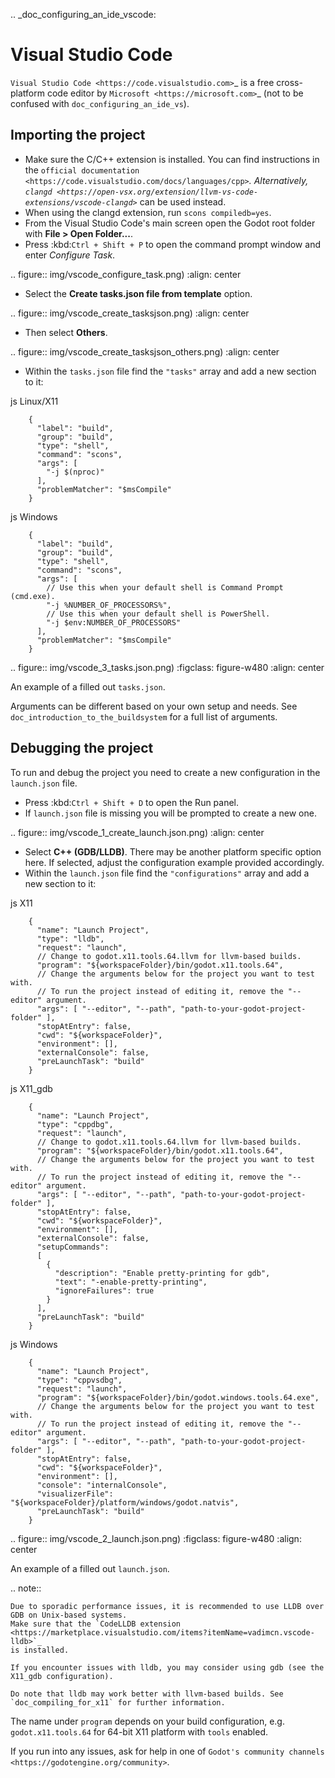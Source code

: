 .. _doc_configuring_an_ide_vscode:

Visual Studio Code
==================

`Visual Studio Code <https://code.visualstudio.com>`_ is a free cross-platform code editor
by `Microsoft <https://microsoft.com>`_ (not to be confused with `doc_configuring_an_ide_vs`).

Importing the project
---------------------

- Make sure the C/C++ extension is installed. You can find instructions in
  the `official documentation <https://code.visualstudio.com/docs/languages/cpp>`_.
  Alternatively, `clangd <https://open-vsx.org/extension/llvm-vs-code-extensions/vscode-clangd>`_
  can be used instead.
- When using the clangd extension, run `scons compiledb=yes`.
- From the Visual Studio Code's main screen open the Godot root folder with
  **File > Open Folder...**.
- Press :kbd:`Ctrl + Shift + P` to open the command prompt window and enter *Configure Task*.

.. figure:: img/vscode_configure_task.png)
   :align: center

- Select the **Create tasks.json file from template** option.

.. figure:: img/vscode_create_tasksjson.png)
   :align: center

- Then select **Others**.

.. figure:: img/vscode_create_tasksjson_others.png)
   :align: center

- Within the `tasks.json` file find the `"tasks"` array and add a new section to it:

js Linux/X11

```
    {
      "label": "build",
      "group": "build",
      "type": "shell",
      "command": "scons",
      "args": [
        "-j $(nproc)"
      ],
      "problemMatcher": "$msCompile"
    }
```

js Windows

```
    {
      "label": "build",
      "group": "build",
      "type": "shell",
      "command": "scons",
      "args": [
        // Use this when your default shell is Command Prompt (cmd.exe).
        "-j %NUMBER_OF_PROCESSORS%",
        // Use this when your default shell is PowerShell.
        "-j $env:NUMBER_OF_PROCESSORS"
      ],
      "problemMatcher": "$msCompile"
    }
```

.. figure:: img/vscode_3_tasks.json.png)
   :figclass: figure-w480
   :align: center

   An example of a filled out `tasks.json`.

Arguments can be different based on your own setup and needs. See
`doc_introduction_to_the_buildsystem` for a full list of arguments.

Debugging the project
---------------------

To run and debug the project you need to create a new configuration in the `launch.json` file.

- Press :kbd:`Ctrl + Shift + D` to open the Run panel.
- If `launch.json` file is missing you will be prompted to create a new one.

.. figure:: img/vscode_1_create_launch.json.png)
   :align: center

- Select **C++ (GDB/LLDB)**. There may be another platform specific option here. If selected,
  adjust the configuration example provided accordingly.
- Within the `launch.json` file find the `"configurations"` array and add a new section to it:

js X11

```
    {
      "name": "Launch Project",
      "type": "lldb",
      "request": "launch",
      // Change to godot.x11.tools.64.llvm for llvm-based builds.
      "program": "${workspaceFolder}/bin/godot.x11.tools.64",
      // Change the arguments below for the project you want to test with.
      // To run the project instead of editing it, remove the "--editor" argument.
      "args": [ "--editor", "--path", "path-to-your-godot-project-folder" ],
      "stopAtEntry": false,
      "cwd": "${workspaceFolder}",
      "environment": [],
      "externalConsole": false,
      "preLaunchTask": "build"
    }

```

js X11_gdb

```
    {
      "name": "Launch Project",
      "type": "cppdbg",
      "request": "launch",
      // Change to godot.x11.tools.64.llvm for llvm-based builds.
      "program": "${workspaceFolder}/bin/godot.x11.tools.64",
      // Change the arguments below for the project you want to test with.
      // To run the project instead of editing it, remove the "--editor" argument.
      "args": [ "--editor", "--path", "path-to-your-godot-project-folder" ],
      "stopAtEntry": false,
      "cwd": "${workspaceFolder}",
      "environment": [],
      "externalConsole": false,
      "setupCommands":
      [
        {
          "description": "Enable pretty-printing for gdb",
          "text": "-enable-pretty-printing",
          "ignoreFailures": true
        }
      ],
      "preLaunchTask": "build"
    }
```

js Windows

```
    {
      "name": "Launch Project",
      "type": "cppvsdbg",
      "request": "launch",
      "program": "${workspaceFolder}/bin/godot.windows.tools.64.exe",
      // Change the arguments below for the project you want to test with.
      // To run the project instead of editing it, remove the "--editor" argument.
      "args": [ "--editor", "--path", "path-to-your-godot-project-folder" ],
      "stopAtEntry": false,
      "cwd": "${workspaceFolder}",
      "environment": [],
      "console": "internalConsole",
      "visualizerFile": "${workspaceFolder}/platform/windows/godot.natvis",
      "preLaunchTask": "build"
    }
```

.. figure:: img/vscode_2_launch.json.png)
   :figclass: figure-w480
   :align: center

   An example of a filled out `launch.json`.


.. note::

    Due to sporadic performance issues, it is recommended to use LLDB over GDB on Unix-based systems.
    Make sure that the `CodeLLDB extension <https://marketplace.visualstudio.com/items?itemName=vadimcn.vscode-lldb>`_
    is installed.

    If you encounter issues with lldb, you may consider using gdb (see the X11_gdb configuration).

    Do note that lldb may work better with llvm-based builds. See `doc_compiling_for_x11` for further information.

The name under `program` depends on your build configuration,
e.g. `godot.x11.tools.64` for 64-bit X11 platform with `tools` enabled.

If you run into any issues, ask for help in one of
`Godot's community channels <https://godotengine.org/community>`.
